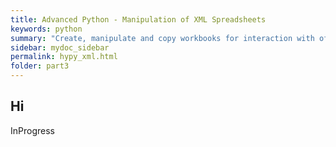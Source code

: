 ```yaml
---
title: Advanced Python - Manipulation of XML Spreadsheets
keywords: python
summary: "Create, manipulate and copy workbooks for interaction with office programs."
sidebar: mydoc_sidebar
permalink: hypy_xml.html
folder: part3
---
```


## Hi

InProgress
